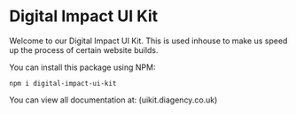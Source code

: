 # Digital Impact UI Kit

Welcome to our Digital Impact UI Kit. This is used inhouse to make us speed up the process of certain website builds.

You can install this package using NPM:

    npm i digital-impact-ui-kit

You can view all documentation at: (uikit.diagency.co.uk)

